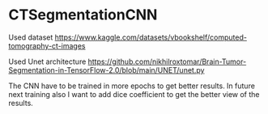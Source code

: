 # CTSegmentationCNN
Used dataset https://www.kaggle.com/datasets/vbookshelf/computed-tomography-ct-images

Used Unet architecture https://github.com/nikhilroxtomar/Brain-Tumor-Segmentation-in-TensorFlow-2.0/blob/main/UNET/unet.py

The CNN have to be trained in more epochs to get better results.
In future next training also I want to add dice coefficient to get the better view of the results.
